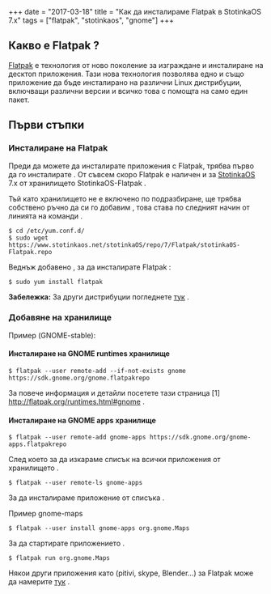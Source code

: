 +++
date = "2017-03-18"
title = "Как да инсталираме Flatpak в StotinkaOS 7.x"
tags = ["flatpak", "stotinkaos", "gnome"]
+++

## Какво е Flatpak ?
[Flatpak](http://flatpak.org/) е технология от ново поколение за изграждане и инсталиране на десктоп приложения.
Тази нова технология позволява едно и също приложение да бъде инсталирано на различни Linux дистрибуции, включващи различни версии и всичко това с помощта на само един пакет. 


## Първи стъпки

### Инсталиране на Flatpak

Преди да можете да инсталирате приложения с Flatpak, трябва първо да го инсталирате . От съвсем скоро Flatpak е наличен и за [StotinkaOS](https://www.stotinkaos.net/) 7.x от хранилището StotinkaOS-Flatpak .

Тъй като хранилището не е включено по подразбиране, ще трябва собствено ръчно да си го добавим , това става по следният начин от линията на команди .

```
$ cd /etc/yum.conf.d/
$ sudo wget https://www.stotinkaos.net/stotinkaOS/repo/7/Flatpak/stotinka0S-Flatpak.repo 
```

Веднъж добавено , за да инсталирате Flatpak :

```
$ sudo yum install flatpak
```

**Забележка:** За други дистрибуции погледнете [тук](http://flatpak.org/getting.html) .

### Добавяне на хранилище

Пример (GNOME-stable):

#### Инсталиране на GNOME runtimes хранилище

```
$ flatpak --user remote-add --if-not-exists gnome https://sdk.gnome.org/gnome.flatpakrepo
```

За повече информация и детайли посетете тази страница [1] http://flatpak.org/runtimes.html#gnome .

#### Инсталиране на GNOME apps хранилище

```
$ flatpak --user remote-add gnome-apps https://sdk.gnome.org/gnome-apps.flatpakrepo
```

След което за да изкараме списък на всички приложения от хранилището .

```
$ flatpak --user remote-ls gnome-apps
```

За да инсталираме приложение от списъка .

Пример gnome-maps 

```
$ flatpak --user install gnome-apps org.gnome.Maps
```

За да стартирате приложението .

```
$ flatpak run org.gnome.Maps
```

Някои други приложения като (pitivi, skype, Blender...) за Flatpak може да намерите [тук](http://flatpak.org/apps.html) .

